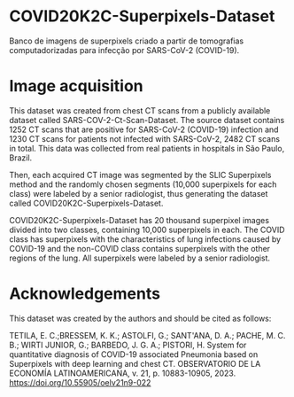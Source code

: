 # COVID20K2C-Superpixels-Dataset

Banco de imagens de superpixels criado a partir de tomografias computadorizadas para infecção por SARS-CoV-2 (COVID-19).

# Image acquisition

This dataset was created from chest CT scans from a publicly available dataset called SARS-COV-2-Ct-Scan-Dataset. The source dataset contains 1252 CT scans that are positive for SARS-CoV-2 (COVID-19) infection and 1230 CT scans for patients not infected with SARS-CoV-2, 2482 CT scans in total. This data was collected from real patients in hospitals in São Paulo, Brazil.

Then, each acquired CT image was segmented by the SLIC Superpixels method and the randomly chosen segments (10,000 superpixels for each class) were labeled by a senior radiologist, thus generating the dataset called COVID20K2C-Superpixels-Dataset.

COVID20K2C-Superpixels-Dataset has 20 thousand superpixel images divided into two classes, containing 10,000 superpixels in each. The COVID class has superpixels with the characteristics of lung infections caused by COVID-19 and the non-COVID class contains superpixels with the other regions of the lung. All superpixels were labeled by a senior radiologist.

# Acknowledgements

This dataset was created by the authors and should be cited as follows:

TETILA, E. C.;BRESSEM, K. K.; ASTOLFI, G.; SANT'ANA, D. A.; PACHE, M. C. B.; WIRTI JUNIOR, G.; BARBEDO, J. G. A.; PISTORI, H. System for quantitative diagnosis of COVID-19 associated Pneumonia based on Superpixels with deep learning and chest CT. OBSERVATORIO DE LA ECONOMÍA LATINOAMERICANA, v. 21, p. 10883-10905, 2023. https://doi.org/10.55905/oelv21n9-022
